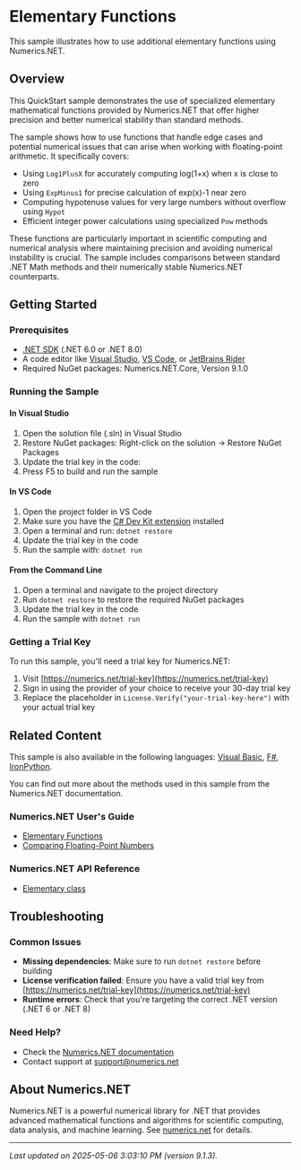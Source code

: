# Elementary Functions

This sample illustrates how to use additional elementary functions using Numerics.NET.

## Overview

This QuickStart sample demonstrates the use of specialized elementary mathematical functions provided by 
Numerics.NET that offer higher precision and better numerical stability than standard methods.

The sample shows how to use functions that handle edge cases and potential numerical issues that can 
arise when working with floating-point arithmetic. It specifically covers:

- Using `Log1PlusX` for accurately computing log(1+x) when x is close to zero
- Using `ExpMinus1` for precise calculation of exp(x)-1 near zero
- Computing hypotenuse values for very large numbers without overflow using `Hypot`
- Efficient integer power calculations using specialized `Pow` methods

These functions are particularly important in scientific computing and numerical analysis where 
maintaining precision and avoiding numerical instability is crucial. The sample includes comparisons 
between standard .NET Math methods and their numerically stable Numerics.NET counterparts.


## Getting Started

### Prerequisites

- [.NET SDK](https://dotnet.microsoft.com/download) (.NET 6.0 or .NET 8.0)
- A code editor like [Visual Studio](https://visualstudio.microsoft.com/), [VS Code](https://code.visualstudio.com/), or [JetBrains Rider](https://www.jetbrains.com/rider/)
- Required NuGet packages: Numerics.NET.Core, Version 9.1.0

### Running the Sample

#### In Visual Studio
1. Open the solution file (.sln) in Visual Studio
2. Restore NuGet packages: Right-click on the solution → Restore NuGet Packages
3. Update the trial key in the code:
4. Press F5 to build and run the sample

#### In VS Code

1. Open the project folder in VS Code
2. Make sure you have the [C# Dev Kit extension](https://marketplace.visualstudio.com/items?itemName=ms-dotnettools.csdevkit) installed
3. Open a terminal and run: `dotnet restore`
4. Update the trial key in the code 
5. Run the sample with: `dotnet run`

#### From the Command Line

1. Open a terminal and navigate to the project directory
2. Run `dotnet restore` to restore the required NuGet packages
3. Update the trial key in the code
4. Run the sample with `dotnet run`

### Getting a Trial Key

To run this sample, you'll need a trial key for Numerics.NET:

1. Visit [https://numerics.net/trial-key](https://numerics.net/trial-key)
2. Sign in using the provider of your choice to receive your 30-day trial key
3. Replace the placeholder in `License.Verify("your-trial-key-here")` with your actual trial key

## Related Content

This sample is also available in the following languages: 
[Visual Basic](https://github.com/NumericsDotNet/quickstart-visualbasic/tree/net6.0/mathematics/general/elementary-functions), [F#](https://github.com/NumericsDotNet/quickstart-fsharp/tree/net6.0/mathematics/general/elementary-functions), [IronPython](https://github.com/NumericsDotNet/quickstart-ironpython/tree/net6.0/mathematics/general/elementary-functions).

You can find out more about the methods used in this sample from the Numerics.NET documentation.

### Numerics.NET User's Guide

- [Elementary Functions](https://numerics.net/documentation/latest/mathematics/mathematical-functions/elementary-functions)
- [Comparing Floating-Point Numbers](https://numerics.net/documentation/latest/mathematics/general-classes/comparing-floating-point-numbers)

### Numerics.NET API Reference

- [Elementary class](https://numerics.net/documentation/latest/reference/numerics.net.elementary)


## Troubleshooting

### Common Issues

- **Missing dependencies**: Make sure to run `dotnet restore` before building
- **License verification failed**: Ensure you have a valid trial key from [https://numerics.net/trial-key](https://numerics.net/trial-key)
- **Runtime errors**: Check that you're targeting the correct .NET version (.NET 6 or .NET 8)

### Need Help?

- Check the [Numerics.NET documentation](https://numerics.net/documentation/)
- Contact support at [support@numerics.net](mailto:support@numerics.net?subject=ElementaryFunctions%20QuickStart%20Sample%20%28C%23%29)

## About Numerics.NET

Numerics.NET is a powerful numerical library for .NET that provides advanced mathematical 
functions and algorithms for scientific computing, data analysis, and machine learning.
See [numerics.net](https://numerics.net) for details.

---

_Last updated on 2025-05-06 3:03:10 PM (version 9.1.3)._
